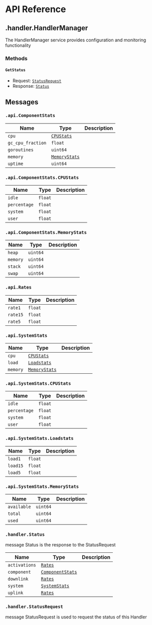 # API Reference

## .handler.HandlerManager

The HandlerManager service provides configuration and monitoring
functionality

### Methods

#### `GetStatus`

- Request: [`StatusRequest`](#handlerstatusrequest)
- Response: [`Status`](#handlerstatus)

## Messages

### `.api.ComponentStats`

| **Name** | **Type** | **Description** |
| -------- | -------- | --------------- |
| `cpu` | [`CPUStats`](#apicomponentstatscpustats) |  |
| `gc_cpu_fraction` | `float` |  |
| `goroutines` | `uint64` |  |
| `memory` | [`MemoryStats`](#apicomponentstatsmemorystats) |  |
| `uptime` | `uint64` |  |

### `.api.ComponentStats.CPUStats`

| **Name** | **Type** | **Description** |
| -------- | -------- | --------------- |
| `idle` | `float` |  |
| `percentage` | `float` |  |
| `system` | `float` |  |
| `user` | `float` |  |

### `.api.ComponentStats.MemoryStats`

| **Name** | **Type** | **Description** |
| -------- | -------- | --------------- |
| `heap` | `uint64` |  |
| `memory` | `uint64` |  |
| `stack` | `uint64` |  |
| `swap` | `uint64` |  |

### `.api.Rates`

| **Name** | **Type** | **Description** |
| -------- | -------- | --------------- |
| `rate1` | `float` |  |
| `rate15` | `float` |  |
| `rate5` | `float` |  |

### `.api.SystemStats`

| **Name** | **Type** | **Description** |
| -------- | -------- | --------------- |
| `cpu` | [`CPUStats`](#apisystemstatscpustats) |  |
| `load` | [`Loadstats`](#apisystemstatsloadstats) |  |
| `memory` | [`MemoryStats`](#apisystemstatsmemorystats) |  |

### `.api.SystemStats.CPUStats`

| **Name** | **Type** | **Description** |
| -------- | -------- | --------------- |
| `idle` | `float` |  |
| `percentage` | `float` |  |
| `system` | `float` |  |
| `user` | `float` |  |

### `.api.SystemStats.Loadstats`

| **Name** | **Type** | **Description** |
| -------- | -------- | --------------- |
| `load1` | `float` |  |
| `load15` | `float` |  |
| `load5` | `float` |  |

### `.api.SystemStats.MemoryStats`

| **Name** | **Type** | **Description** |
| -------- | -------- | --------------- |
| `available` | `uint64` |  |
| `total` | `uint64` |  |
| `used` | `uint64` |  |

### `.handler.Status`

message Status is the response to the StatusRequest

| **Name** | **Type** | **Description** |
| -------- | -------- | --------------- |
| `activations` | [`Rates`](#apirates) |  |
| `component` | [`ComponentStats`](#apicomponentstats) |  |
| `downlink` | [`Rates`](#apirates) |  |
| `system` | [`SystemStats`](#apisystemstats) |  |
| `uplink` | [`Rates`](#apirates) |  |

### `.handler.StatusRequest`

message StatusRequest is used to request the status of this Handler

